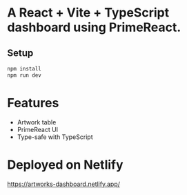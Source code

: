 # A React + Vite + TypeScript dashboard using PrimeReact.

## Setup

```bash
npm install
npm run dev
```

# Features
- Artwork table
- PrimeReact UI
- Type-safe with TypeScript

# Deployed on Netlify
https://artworks-dashboard.netlify.app/
